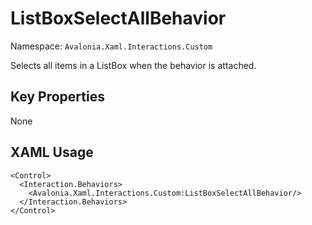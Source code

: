 # ListBoxSelectAllBehavior

Namespace: `Avalonia.Xaml.Interactions.Custom`

Selects all items in a ListBox when the behavior is attached.



## Key Properties
None

## XAML Usage
```xaml
<Control>
  <Interaction.Behaviors>
    <Avalonia.Xaml.Interactions.Custom:ListBoxSelectAllBehavior/>
  </Interaction.Behaviors>
</Control>
```
